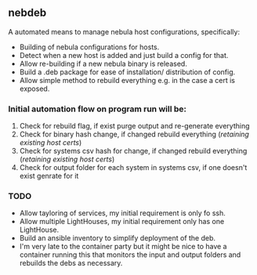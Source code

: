 ## nebdeb

A automated means to manage nebula host configurations, specifically:

- Building of nebula configurations for hosts.
- Detect when a new host is added and just build a config for that.
- Allow re-building if a new nebula binary is released.
- Build a .deb package for ease of installation/ distribution of config.
- Allow simple method to rebuild everything e.g. in the case a cert is exposed.

### Initial automation flow on program run will be:

1. Check for rebuild flag, if exist purge output and re-generate everything
1. Check for binary hash change, if changed rebuild everything (_retaining existing host certs_)
1. Check for systems csv hash for change, if changed rebuild everything (_retaining existing host certs_)
1. Check for output folder for each system in systems csv, if one doesn't exist genrate for it


### TODO

- Allow tayloring of services, my initial requirement is only fo ssh.
- Allow multiple LightHouses, my initial requirement only has one LightHouse.
- Build an ansible inventory to simplify deployment of the deb.
- I'm very late to the container party but it might be nice to have a container running this that monitors the input and output folders and rebuilds the debs as necessary.